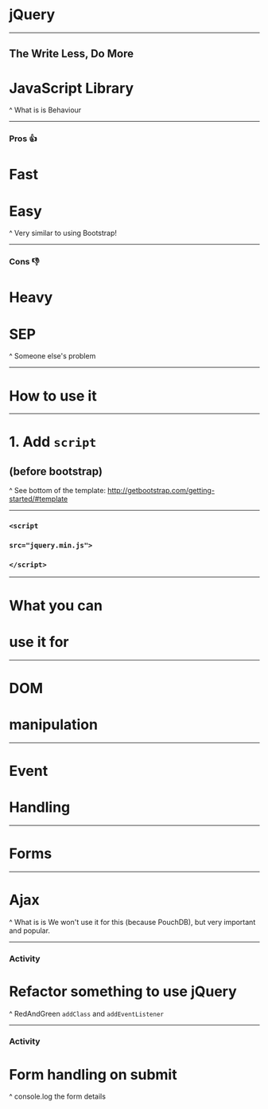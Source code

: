 # jQuery

---

## The Write Less, Do More
# JavaScript Library

^ What is is
Behaviour

---

### Pros :thumbsup:

# Fast
# Easy

^ Very similar to using Bootstrap!

---

### Cons :thumbsdown:

# Heavy
# SEP

^ Someone else's problem

---

# How to use it

---

# 1. Add `script`
## (before bootstrap)

^ See bottom of the template: http://getbootstrap.com/getting-started/#template

---

### `<script`
### `src="jquery.min.js">`
### `</script>`

---

# What you can
# use it for

---

# DOM
# manipulation

---

# Event
# Handling

---

# Forms

---

# Ajax

^ What is is
We won't use it for this (because PouchDB), but very important and popular.

---

### Activity

# Refactor something to use jQuery

^ RedAndGreen `addClass` and `addEventListener`

---

### Activity

# Form handling on submit

^ console.log the form details
